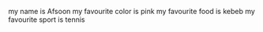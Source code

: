 
my name is Afsoon
my favourite color is pink
my favourite food is kebeb
my favourite sport is tennis
